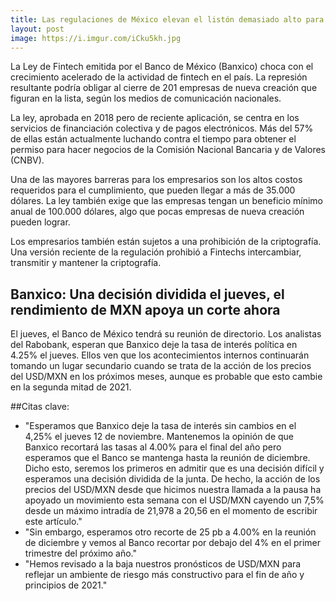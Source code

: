 ```yaml
---
title: Las regulaciones de México elevan el listón demasiado alto para los empresarios criptográficos
layout: post
image: https://i.imgur.com/iCku5kh.jpg
---
```


La Ley de Fintech emitida por el Banco de México (Banxico) choca con el crecimiento acelerado de la actividad de fintech en el país. La represión resultante podría obligar al cierre de 201 empresas de nueva creación que figuran en la lista, según los medios de comunicación nacionales.

La ley, aprobada en 2018 pero de reciente aplicación, se centra en los servicios de financiación colectiva y de pagos electrónicos. Más del 57% de ellas están actualmente luchando contra el tiempo para obtener el permiso para hacer negocios de la Comisión Nacional Bancaria y de Valores (CNBV).

Una de las mayores barreras para los empresarios son los altos costos requeridos para el cumplimiento, que pueden llegar a más de 35.000 dólares. La ley también exige que las empresas tengan un beneficio mínimo anual de 100.000 dólares, algo que pocas empresas de nueva creación pueden lograr.

Los empresarios también están sujetos a una prohibición de la criptografía. Una versión reciente de la regulación prohibió a Fintechs intercambiar, transmitir y mantener la criptografía.

## Banxico: Una decisión dividida el jueves, el rendimiento de MXN apoya un corte ahora

El jueves, el Banco de México tendrá su reunión de directorio. Los analistas del Rabobank, esperan que Banxico deje la tasa de interés política en 4.25% el jueves. Ellos ven que los acontecimientos internos continuarán tomando un lugar secundario cuando se trata de la acción de los precios del USD/MXN en los próximos meses, aunque es probable que esto cambie en la segunda mitad de 2021. 

##Citas clave: 
- "Esperamos que Banxico deje la tasa de interés sin cambios en el 4,25% el jueves 12 de noviembre. Mantenemos la opinión de que Banxico recortará las tasas al 4.00% para el final del año pero esperamos que el Banco se mantenga hasta la reunión de diciembre. Dicho esto, seremos los primeros en admitir que es una decisión difícil y esperamos una decisión dividida de la junta. De hecho, la acción de los precios del USD/MXN desde que hicimos nuestra llamada a la pausa ha apoyado un movimiento esta semana con el USD/MXN cayendo un 7,5% desde un máximo intradía de 21,978 a 20,56 en el momento de escribir este artículo."
- "Sin embargo, esperamos otro recorte de 25 pb a 4.00% en la reunión de diciembre y vemos al Banco recortar por debajo del 4% en el primer trimestre del próximo año."
- "Hemos revisado a la baja nuestros pronósticos de USD/MXN para reflejar un ambiente de riesgo más constructivo para el fin de año y principios de 2021."
